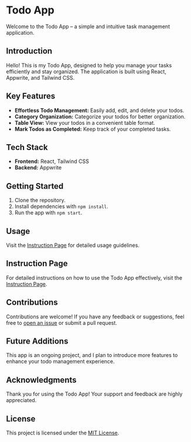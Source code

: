 # Todo App

Welcome to the Todo App – a simple and intuitive task management application.

## Introduction

Hello! This is my Todo App, designed to help you manage your tasks efficiently and stay organized. The application is built using React, Appwrite, and Tailwind CSS.

## Key Features

- **Effortless Todo Management:** Easily add, edit, and delete your todos.
- **Category Organization:** Categorize your todos for better organization.
- **Table View:** View your todos in a convenient table format.
- **Mark Todos as Completed:** Keep track of your completed tasks.

## Tech Stack

- **Frontend:** React, Tailwind CSS
- **Backend:** Appwrite

## Getting Started

1. Clone the repository.
2. Install dependencies with `npm install`.
3. Run the app with `npm start`.

## Usage

Visit the [Instruction Page](#link-to-instruction-page) for detailed usage guidelines.

## Instruction Page

For detailed instructions on how to use the Todo App effectively, visit the [Instruction Page](#link-to-instruction-page).

## Contributions

Contributions are welcome! If you have any feedback or suggestions, feel free to [open an issue](#link-to-issues) or submit a pull request.

## Future Additions

This app is an ongoing project, and I plan to introduce more features to enhance your todo management experience.

## Acknowledgments

Thank you for using the Todo App! Your support and feedback are highly appreciated.

## License

This project is licensed under the [MIT License](LICENSE).
